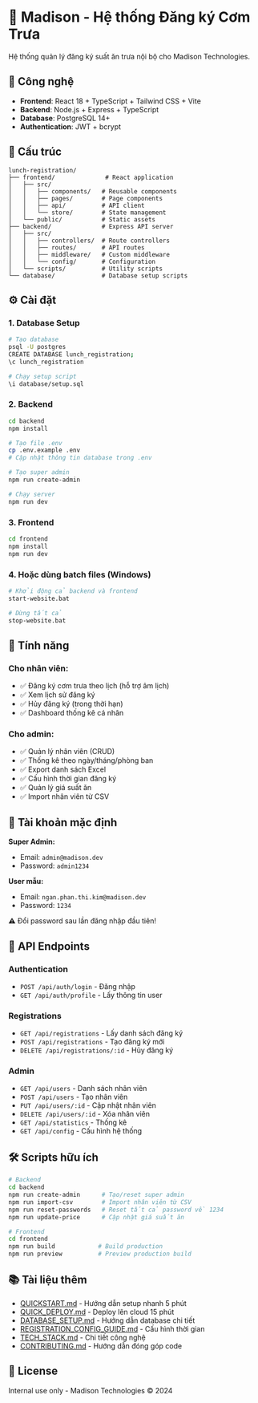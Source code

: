 # 🍱 Madison - Hệ thống Đăng ký Cơm Trưa

Hệ thống quản lý đăng ký suất ăn trưa nội bộ cho Madison Technologies.

## 🚀 Công nghệ

- **Frontend**: React 18 + TypeScript + Tailwind CSS + Vite
- **Backend**: Node.js + Express + TypeScript
- **Database**: PostgreSQL 14+
- **Authentication**: JWT + bcrypt

## 📁 Cấu trúc

```
lunch-registration/
├── frontend/              # React application
│   ├── src/
│   │   ├── components/   # Reusable components
│   │   ├── pages/        # Page components
│   │   ├── api/          # API client
│   │   └── store/        # State management
│   └── public/           # Static assets
├── backend/              # Express API server
│   ├── src/
│   │   ├── controllers/  # Route controllers
│   │   ├── routes/       # API routes
│   │   ├── middleware/   # Custom middleware
│   │   └── config/       # Configuration
│   └── scripts/          # Utility scripts
└── database/             # Database setup scripts
```

## ⚙️ Cài đặt

### 1. Database Setup
```bash
# Tạo database
psql -U postgres
CREATE DATABASE lunch_registration;
\c lunch_registration

# Chạy setup script
\i database/setup.sql
```

### 2. Backend
```bash
cd backend
npm install

# Tạo file .env
cp .env.example .env
# Cập nhật thông tin database trong .env

# Tạo super admin
npm run create-admin

# Chạy server
npm run dev
```

### 3. Frontend
```bash
cd frontend
npm install
npm run dev
```

### 4. Hoặc dùng batch files (Windows)
```bash
# Khởi động cả backend và frontend
start-website.bat

# Dừng tất cả
stop-website.bat
```

## 🎯 Tính năng

### Cho nhân viên:
- ✅ Đăng ký cơm trưa theo lịch (hỗ trợ âm lịch)
- ✅ Xem lịch sử đăng ký
- ✅ Hủy đăng ký (trong thời hạn)
- ✅ Dashboard thống kê cá nhân

### Cho admin:
- ✅ Quản lý nhân viên (CRUD)
- ✅ Thống kê theo ngày/tháng/phòng ban
- ✅ Export danh sách Excel
- ✅ Cấu hình thời gian đăng ký
- ✅ Quản lý giá suất ăn
- ✅ Import nhân viên từ CSV

## 🔐 Tài khoản mặc định

**Super Admin:**
- Email: `admin@madison.dev`
- Password: `admin1234`

**User mẫu:**
- Email: `ngan.phan.thi.kim@madison.dev`
- Password: `1234`

⚠️ Đổi password sau lần đăng nhập đầu tiên!

## 📝 API Endpoints

### Authentication
- `POST /api/auth/login` - Đăng nhập
- `GET /api/auth/profile` - Lấy thông tin user

### Registrations
- `GET /api/registrations` - Lấy danh sách đăng ký
- `POST /api/registrations` - Tạo đăng ký mới
- `DELETE /api/registrations/:id` - Hủy đăng ký

### Admin
- `GET /api/users` - Danh sách nhân viên
- `POST /api/users` - Tạo nhân viên
- `PUT /api/users/:id` - Cập nhật nhân viên
- `DELETE /api/users/:id` - Xóa nhân viên
- `GET /api/statistics` - Thống kê
- `GET /api/config` - Cấu hình hệ thống

## 🛠️ Scripts hữu ích

```bash
# Backend
cd backend
npm run create-admin      # Tạo/reset super admin
npm run import-csv        # Import nhân viên từ CSV
npm run reset-passwords   # Reset tất cả password về 1234
npm run update-price      # Cập nhật giá suất ăn

# Frontend
cd frontend
npm run build            # Build production
npm run preview          # Preview production build
```

## 📚 Tài liệu thêm

- [QUICKSTART.md](QUICKSTART.md) - Hướng dẫn setup nhanh 5 phút
- [QUICK_DEPLOY.md](QUICK_DEPLOY.md) - Deploy lên cloud 15 phút
- [DATABASE_SETUP.md](DATABASE_SETUP.md) - Hướng dẫn database chi tiết
- [REGISTRATION_CONFIG_GUIDE.md](REGISTRATION_CONFIG_GUIDE.md) - Cấu hình thời gian
- [TECH_STACK.md](TECH_STACK.md) - Chi tiết công nghệ
- [CONTRIBUTING.md](CONTRIBUTING.md) - Hướng dẫn đóng góp code

## 📄 License

Internal use only - Madison Technologies © 2024
